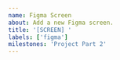 ```yaml
---
name: Figma Screen
about: Add a new Figma screen.
title: '[SCREEN] '
labels: ['figma']
milestones: 'Project Part 2'
---
```

